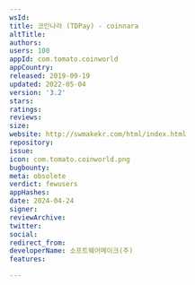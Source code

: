 ```yaml
---
wsId: 
title: 코인나라 (TDPay) - coinnara
altTitle: 
authors: 
users: 100
appId: com.tomato.coinworld
appCountry: 
released: 2019-09-19
updated: 2022-05-04
version: '3.2'
stars: 
ratings: 
reviews: 
size: 
website: http://swmakekr.com/html/index.html
repository: 
issue: 
icon: com.tomato.coinworld.png
bugbounty: 
meta: obsolete
verdict: fewusers
appHashes: 
date: 2024-04-24
signer: 
reviewArchive: 
twitter: 
social: 
redirect_from: 
developerName: 소프트웨어메이크(주)
features: 

---
```


